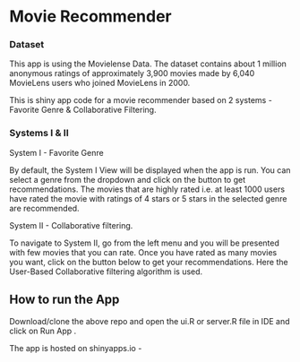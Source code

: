 # Movie Recommender
### Dataset
This app is using the Movielense Data. The dataset contains about 1 million anonymous ratings of approximately 3,900 movies made by 6,040 MovieLens users who joined MovieLens in 2000.

This is shiny app code for a movie recommender based on 2 systems - Favorite Genre & Collaborative Filtering. 

### Systems I & II
System I - Favorite Genre

By default, the System I View will be displayed when the app is run. You can select a genre from the dropdown and click on the button to get recommendations. The movies that are highly rated i.e. at least 1000 users have rated the movie with ratings of 4 stars or 5 stars in the selected genre are recommended.


System II - Collaborative filtering. 

To navigate to System II, go from the left menu and you will be presented with few movies that you can rate. Once you have rated as many movies you want, click on the button below to get your recommendations.
Here the  User-Based Collaborative filtering algorithm is used.



## How to run the App

Download/clone the above repo and open the ui.R or server.R file in IDE and click on Run App .

The app is hosted on shinyapps.io - 
